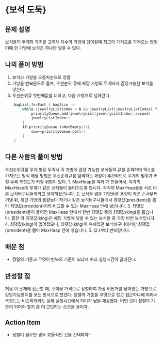 # {보석 도둑}

## 문제 설명
보석들의 무게와 가격을 고려해 다수의 가방에 담아갈때 최고의 가격으로 가져오는 방벙
이때 한 가방에 보석은 하나만 넣을 수 있다.

## 나의 풀이 방법
1. 보석과 가방을 오름차순으로 정렬
2. 가방을 반복문으로 돌며, 우선순위 큐에 해당 가방의 무게까지 감당가능한 보석을 넣는다.
3. 우선순위큐 첫번째값을 더하고, 다음 가방으로 넘어간다.
```kotlin
    bagList.forEach { bagSize ->
        while (jewelryListIndex < N && jewelryList[jewelryListIndex].first<=bagSize) {
            priorityQueue.add(jewelryList[jewelryListIndex].second)
            jewelryListIndex++
        }
        if(priorityQueue.isNotEmpty()){
            sum+=priorityQueue.poll()
        }
    }
```

## 다른 사람의 풀이 방법
우선순위큐를 무게 별로 두어서 각 가방에 감당 가능한 보석들의 큐를 순회하며 맥스를 가져오는 방식
해당 방법은 우선순위큐를 탐색하는 과정이 추가되므로 무게의 범위가 커질 수록 복잡도가 커질 위험이 있다.
    1. MaxHeap을 여러 개 만들어서, 각각의 MaxHeap에 무게가 같은 보석들이 들어가도록 합니다.
        각각의 MaxHeap들을 서로 다른 보석바구니들이라고 생각하겠습니다.
    2. 보석을 넣을 가방들을 용량이 작은 순서부터 꺼낸 뒤, 해당 가방의 용량보다 작거나 같은 보석바구니들에서
        최댓값(president)을 뽑아 최댓값(president)끼리 비교할 수 있는 MaxHeap 안에 넣습니다.
    3. 최댓값(president)들이 들어간 MaxHeap 안에서 한번 최댓값 중의 최댓값(king)을 뽑습니다.
       뽑힌 이 최댓값(king)은 해당 가방에 넣을 수 있는 보석들 중 가장 비싼 보석입니다.
    4. 최댓값(king)이 없어졌으니, 최댓값(king)이 속해있던 보석바구니에서만 최댓값(president)을 뽑아 
        MaxHeap 안에 넣습니다.
    5. (2.)부터 반복합니다.

## 배운 점
- 정렬의 기준과 무엇이 반복의 기준이 되냐에 따라 실행시간이 달라진다.

## 반성할 점
처음 이 문제에 접근할 때, 보석을 가격으로 정렬하여 가장 비싼거를 남아있는 가방으로 감당가능한지를 보는 방식으로 했었다.
정렬의 기준을 무엇으로 잡고 접근하냐에 따라서 복잡도는 비슷하더라도 실제 실행시간에서 차이가 남을 체감했다.
어떤 것이 정렬의 기준이 되어야 할지 좀 더 고민하는 습관을 들이자.

## Action Item
- 정렬이 필요한 경우 효율적인 것을 선택하자!